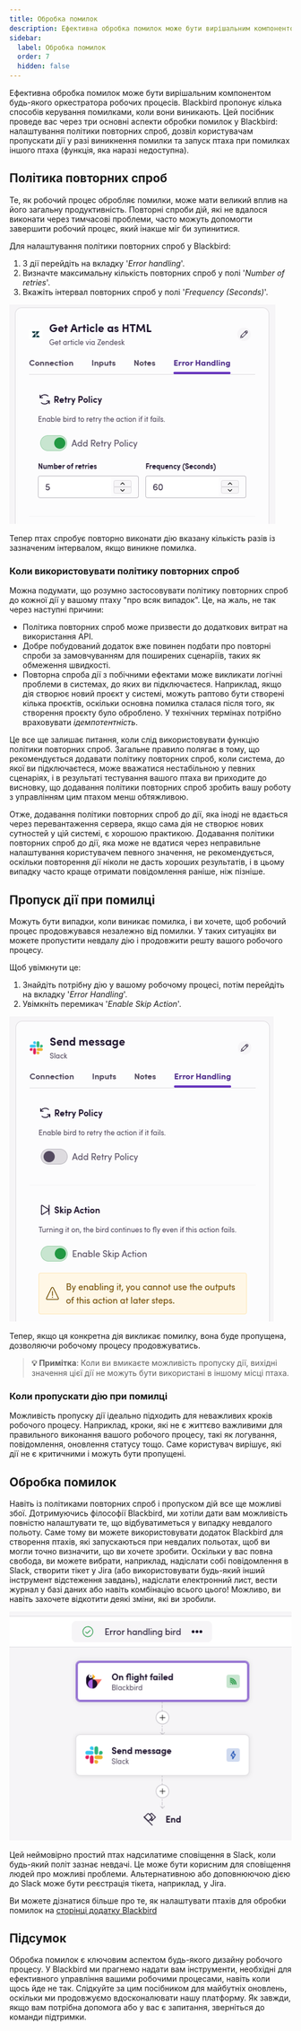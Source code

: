 ```yaml
---
title: Обробка помилок
description: Ефективна обробка помилок може бути вирішальним компонентом будь-якого оркестратора робочих процесів. Blackbird пропонує кілька способів керування помилками, коли вони виникають. Цей посібник проведе вас через три основні аспекти обробки помилок у Blackbird.
sidebar:
  label: Обробка помилок
  order: 7
  hidden: false
---
```


Ефективна обробка помилок може бути вирішальним компонентом будь-якого оркестратора робочих процесів. Blackbird пропонує кілька способів керування помилками, коли вони виникають. Цей посібник проведе вас через три основні аспекти обробки помилок у Blackbird: налаштування політики повторних спроб, дозвіл користувачам пропускати дії у разі виникнення помилки та запуск птаха при помилках іншого птаха (функція, яка наразі недоступна).

## Політика повторних спроб

Те, як робочий процес обробляє помилки, може мати великий вплив на його загальну продуктивність. Повторні спроби дій, які не вдалося виконати через тимчасові проблеми, часто можуть допомогти завершити робочий процес, який інакше міг би зупинитися.

Для налаштування політики повторних спроб у Blackbird:

1. З дії перейдіть на вкладку '_Error handling_'.
2. Визначте максимальну кількість повторних спроб у полі '_Number of retries_'.
3. Вкажіть інтервал повторних спроб у полі '_Frequency (Seconds)_'.

![Retry policy](../../../../assets/guides/errors/retry.png)

Тепер птах спробує повторно виконати дію вказану кількість разів із зазначеним інтервалом, якщо виникне помилка.

### Коли використовувати політику повторних спроб

Можна подумати, що розумно застосовувати політику повторних спроб до кожної дії у вашому птаху "про всяк випадок". Це, на жаль, не так через наступні причини:

- Політика повторних спроб може призвести до додаткових витрат на використання API.
- Добре побудований додаток вже повинен подбати про повторні спроби за замовчуванням для поширених сценаріїв, таких як обмеження швидкості.
- Повторна спроба дії з побічними ефектами може викликати логічні проблеми в системах, до яких ви підключаєтеся. Наприклад, якщо дія створює новий проєкт у системі, можуть раптово бути створені кілька проєктів, оскільки основна помилка сталася після того, як створення проєкту було оброблено. У технічних термінах потрібно враховувати _ідемпотентність_.

Це все ще залишає питання, коли слід використовувати функцію політики повторних спроб. Загальне правило полягає в тому, що рекомендується додавати політику повторних спроб, коли система, до якої ви підключаєтеся, може вважатися нестабільною у певних сценаріях, і в результаті тестування вашого птаха ви приходите до висновку, що додавання політики повторних спроб зробить вашу роботу з управлінням цим птахом менш обтяжливою.

Отже, додавання політики повторних спроб до дії, яка іноді не вдається через перевантаження сервера, якщо сама дія не створює нових сутностей у цій системі, є хорошою практикою. Додавання політики повторних спроб до дії, яка може не вдатися через неправильне налаштування користувачем певного значення, не рекомендується, оскільки повторення дії ніколи не дасть хороших результатів, і в цьому випадку часто краще отримати повідомлення раніше, ніж пізніше.

## Пропуск дії при помилці

Можуть бути випадки, коли виникає помилка, і ви хочете, щоб робочий процес продовжувався незалежно від помилки. У таких ситуаціях ви можете пропустити невдалу дію і продовжити решту вашого робочого процесу.

Щоб увімкнути це:

1. Знайдіть потрібну дію у вашому робочому процесі, потім перейдіть на вкладку '_Error Handling_'.
2. Увімкніть перемикач '_Enable Skip Action_'.

![Skip](../../../../assets/guides/errors/skip.png)

Тепер, якщо ця конкретна дія викликає помилку, вона буде пропущена, дозволяючи робочому процесу продовжуватись.

> **💡 Примітка**: Коли ви вмикаєте можливість пропуску дії, вихідні значення цієї дії не можуть бути використані в іншому місці птаха.

### Коли пропускати дію при помилці

Можливість пропуску дії ідеально підходить для неважливих кроків робочого процесу. Наприклад, кроки, які не є життєво важливими для правильного виконання вашого робочого процесу, такі як логування, повідомлення, оновлення статусу тощо. Саме користувач вирішує, які дії не є критичними і можуть бути пропущені.

## Обробка помилок

Навіть із політиками повторних спроб і пропуском дій все ще можливі збої. Дотримуючись філософії Blackbird, ми хотіли дати вам можливість повністю налаштувати те, що відбуватиметься у випадку невдалого польоту. Саме тому ви можете використовувати додаток Blackbird для створення птахів, які запускаються при невдалих польотах, щоб ви могли точно визначити, що ви хочете зробити. Оскільки у вас повна свобода, ви можете вибрати, наприклад, надіслати собі повідомлення в Slack, створити тікет у Jira (або використовувати будь-який інший інструмент відстеження завдань), надіслати електронний лист, вести журнал у базі даних або навіть комбінацію всього цього! Можливо, ви навіть захочете відкотити деякі зміни, які ви зробили.

![1721141187211](https://raw.githubusercontent.com/bb-io/Blackbird/main/image/README/1721141187211.png)

Цей неймовірно простий птах надсилатиме сповіщення в Slack, коли будь-який політ зазнає невдачі. Це може бути корисним для сповіщення людей про можливі проблеми. Альтернативною або доповнюючою дією до Slack може бути реєстрація тікета, наприклад, у Jira.

Ви можете дізнатися більше про те, як налаштувати птахів для обробки помилок на [сторінці додатку Blackbird](../../apps/blackbird/)

## Підсумок

Обробка помилок є ключовим аспектом будь-якого дизайну робочого процесу. У Blackbird ми прагнемо надати вам інструменти, необхідні для ефективного управління вашими робочими процесами, навіть коли щось йде не так. Слідкуйте за цим посібником для майбутніх оновлень, оскільки ми продовжуємо вдосконалювати нашу платформу. Як завжди, якщо вам потрібна допомога або у вас є запитання, зверніться до команди підтримки.